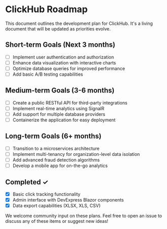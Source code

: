 # ClickHub Roadmap

This document outlines the development plan for ClickHub. It's a living document that will be updated as priorities evolve.

## Short-term Goals (Next 3 months)

- [ ] Implement user authentication and authorization
- [ ] Enhance data visualization with interactive charts
- [ ] Optimize database queries for improved performance
- [ ] Add basic A/B testing capabilities

## Medium-term Goals (3-6 months)

- [ ] Create a public RESTful API for third-party integrations
- [ ] Implement real-time analytics using SignalR
- [ ] Add support for multiple database providers
- [ ] Containerize the application for easy deployment

## Long-term Goals (6+ months)

- [ ] Transition to a microservices architecture
- [ ] Implement multi-tenancy for organization-level data isolation
- [ ] Add advanced fraud detection algorithms
- [ ] Develop a mobile app for on-the-go analytics

## Completed ✓

- [x] Basic click tracking functionality
- [x] Admin interface with DevExpress Blazor components
- [x] Data export capabilities (XLSX, XLS, CSV)

We welcome community input on these plans. Feel free to open an issue to discuss any of these items or suggest new ideas!
